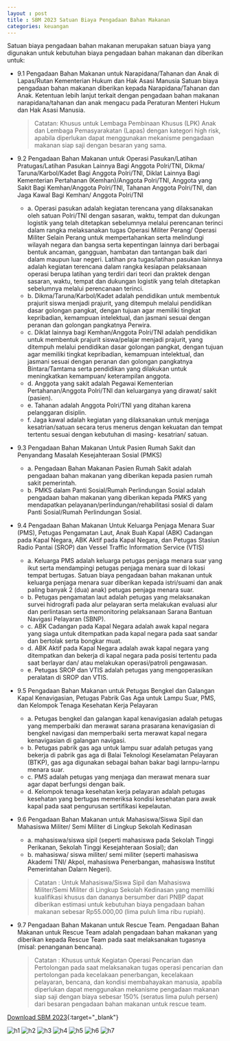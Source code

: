 ```yaml
---
layout : post
title : SBM 2023 Satuan Biaya Pengadaan Bahan Makanan
categories: keuangan
---
```


Satuan biaya pengadaan bahan makanan merupakan satuan biaya yang digunakan untuk kebutuhan biaya pengadaan bahan makanan dan diberikan untuk:
- 9.1 Pengadaan Bahan Makanan untuk Narapidana/Tahanan dan Anak di Lapas/Rutan Kementerian Hukum dan Hak Asasi Manusia Satuan biaya pengadaan bahan makanan diberikan kepada Narapidana/Tahanan dan Anak. Ketentuan lebih lanjut terkait dengan pengadaan bahan makanan narapidana/tahanan dan anak mengacu pada Peraturan Menteri Hukum dan Hak Asasi Manusia.

   > Catatan: Khusus untuk Lembaga Pembinaan Khusus (LPK) Anak dan Lembaga Pemasyarakatan (Lapas) dengan kategori high risk, apabila diperlukan dapat menggunakan mekanisme pengadaan makanan siap saji dengan besaran yang sama.

- 9.2 Pengadaan Bahan Makanan untuk Operasi Pasukan/Latihan Pratugas/Latihan Pasukan Lainnya Bagi Anggota Polri/TNI, Dikma/ Taruna/Karbol/Kadet Bagi Anggota Polri/TNI, Diklat Lainnya Bagi Kementerian Pertahanan (Kemhan)/Anggota Polri/TNI, Anggota yang Sakit Bagi Kemhan/Anggota Polri/TNI, Tahanan Anggota Polri/TNI, dan Jaga Kawal Bagi Kemhan/ Anggota Polri/TNI
   - a. Operasi pasukan adalah kegiatan terencana yang dilaksanakan oleh satuan Polri/TNI dengan sasaran, waktu, tempat dan dukungan logistik yang telah ditetapkan sebelumnya melalui perencanan terinci dalam rangka melaksanakan tugas Operasi Militer Perang/ Operasi Militer Selain Perang untuk mempertahankan serta melindungi wilayah negara dan bangsa serta kepentingan lainnya dari berbagai bentuk ancaman, gangguan, hambatan dan tantangan baik dari dalam maupun luar negeri. Latihan pra tugas/latihan pasukan lainnya adalah kegiatan terencana dalam rangka kesiapan pelaksanaan operasi berupa latihan yang terdiri dari teori dan praktek dengan sasaran, waktu, tempat dan dukungan logistik yang telah ditetapkan sebelumnya melalui perencanaan terinci.
   - b. Dikma/Taruna/Karbol/Kadet adalah pendidikan untuk membentuk prajurit siswa menjadi prajurit, yang ditempuh melalui pendidikan dasar golongan pangkat, dengan tujuan agar memiliki tingkat kepribadian, kemampuan intelektual, dan jasmani sesuai dengan peranan dan golongan pangkatnya Perwira.
   - c. Diklat lainnya bagi Kemhan/Anggota Polri/TNI adalah pendidikan untuk membentuk prajurit siswa/pelajar menjadi prajurit, yang ditempuh melalui pendidikan dasar golongan pangkat, dengan tujuan agar memiliki tingkat kepribadian, kemampuan intelektual, dan jasmani sesuai dengan peranan dan golongan pangkatnya Bintara/Tamtama serta pendidikan yang dilakukan untuk meningkatkan kemampuan/ keterampilan anggota.
   - d. Anggota yang sakit adalah Pegawai Kementerian Pertahanan/Anggota Polri/TNI dan keluarganya yang dirawat/ sakit (pasien).
   - e. Tahanan adalah Anggota Polri/TNI yang ditahan karena pelanggaran disiplin.
   - f. Jaga kawal adalah kegiatan yang dilaksanakan untuk menjaga kesatrian/satuan secara terus menerus dengan kekuatan dan tempat tertentu sesuai dengan kebutuhan di masing- kesatrian/ satuan.

- 9.3 Pengadaan Bahan Makanan Untuk Pasien Rumah Sakit dan Penyandang Masalah Kesejahteraan Sosial (PMKS)
   - a. Pengadaan Bahan Makanan Pasien Rumah Sakit adalah pengadaan bahan makanan yang diberikan kepada pasien rumah sakit pemerintah.
   - b. PMKS dalam Panti Sosial/Rumah Perlindungan Sosial adalah pengadaan bahan makanan yang diberikan kepada PMKS yang mendapatkan pelayanan/perlindungan/rehabilitasi sosial di dalam Panti Sosial/Rumah Perlindungan Sosial.

- 9.4 Pengadaan Bahan Makanan Untuk Keluarga Penjaga Menara Suar (PMS), Petugas Pengamatan Laut, Anak Buah Kapal (ABK) Cadangan pada Kapal Negara, ABK Aktif pada Kapal Negara, dan Petugas Stasiun Radio Pantai (SROP) dan Vessel Traffic Information Service (VTIS)
   - a. Keluarga PMS adalah keluarga petugas penjaga menara suar yang ikut serta mendampingi petugas penjaga menara suar di lokasi tempat bertugas. Satuan biaya pengadaan bahan makanan untuk keluarga penjaga menara suar diberikan kepada istri/suami dan anak paling banyak 2 (dua) anak) petugas penjaga menara suar.
   - b. Petugas pengamatan laut adalah petugas yang melaksanakan survei hidrografi pada alur pelayaran serta melakukan evaluasi alur dan perlintasan serta memonitoring pelaksanaan Sarana Bantuan Navigasi Pelayaran (SBNP).
   - c. ABK Cadangan pada Kapal Negara adalah awak kapal negara yang siaga untuk ditempatkan pada kapal negara pada saat sandar dan bertolak serta bongkar muat.
   - d. ABK Aktif pada Kapal Negara adalah awak kapal negara yang ditempatkan dan bekerja di kapal negara pada posisi tertentu pada saat berlayar dan/ atau melakukan operasi/patroli pengawasan.
   - e. Petugas SROP dan VTIS adalah petugas yang mengoperasikan peralatan di SROP dan VTIS.

- 9.5 Pengadaan Bahan Makanan untuk Petugas Bengkel dan Galangan Kapal Kenavigasian, Petugas Pabrik Gas Aga untuk Lampu Suar, PMS, dan Kelompok Tenaga Kesehatan Kerja Pelayaran
   - a. Petugas bengkel dan galangan kapal kenavigasian adalah petugas yang memperbaiki dan merawat sarana prasarana kenavigasian di bengkel navigasi dan memperbaiki serta merawat kapal negara kenavigasian di galangan navigasi.
   - b. Petugas pabrik gas aga untuk lampu suar adalah petugas yang bekerja di pabrik gas aga di Balai Teknologi Keselamatan Pelayaran (BTKP), gas aga digunakan sebagai bahan bakar bagi larnpu-larnpu menara suar.
   - c. PMS adalah petugas yang menjaga dan merawat menara suar agar dapat berfungsi dengan baik.
   - d. Kelompok tenaga kesehatan kerja pelayaran adalah petugas kesehatan yang bertugas memeriksa kondisi kesehatan para awak kapal pada saat pengurusan sertifikasi kepelautan.

- 9.6 Pengadaan Bahan Makanan untuk Mahasiswa/Siswa Sipil dan Mahasiswa Militer/ Semi Militer di Lingkup Sekolah Kedinasan
   - a. mahasiswa/siswa sipil (seperti mahasiswa pada Sekolah Tinggi Perikanan, Sekolah Tinggi Kesejahteraan Sosial); dan
   - b. mahasiswa/ siswa militer/ semi militer (seperti mahasiswa Akademi TNI/ Akpol, mahasiswa Penerbangan, mahasiswa Institut Pemerintahan Dalarn Negeri).
   
   > Catatan : Untuk Mahasiswa/Siswa Sipil dan Mahasiswa Militer/Semi Militer di Lingkup Sekolah Kedinasan yang memiliki kualifikasi khusus dan dananya bersumber dari PNBP dapat diberikan estimasi untuk kebutuhan biaya pengadaan bahan makanan sebesar Rp55.000,00 (lima puluh lima ribu rupiah).

- 9.7 Pengadaan Bahan Makanan untuk Rescue Team. Pengadaan Bahan Makanan untuk Rescue Team adalah pengadaan bahan makanan yang diberikan kepada Rescue Team pada saat melaksanakan tugasnya (misal: penanganan bencana).

   > Catatan : Khusus untuk Kegiatan Operasi Pencarian dan Pertolongan pada saat melaksanakan tugas operasi pencarian dan pertolongan pada kecelakaan penerbangan, kecelakaan pelayaran, bencana, dan kondisi membahayakan manusia, apabila diperlukan dapat menggunakan mekanisme pengadaan makanan siap saji dengan biaya sebesar 150% (seratus lima puluh persen) dari besaran pengadaan bahan makanan untuk rescue team.


[Download SBM 2023](https://drive.google.com/file/d/1E7dBSV1cZGMQCWfVuKfwCuzBQ-tRs2oD/view){:target="_blank"}

![h1](https://blogger.googleusercontent.com/img/b/R29vZ2xl/AVvXsEjyxEhk9Mz9nEzNoZaTlWIGYvQBWMxcEIXa1QxrrRtUTSNOT-AFR49QYB3fWhXdZ-AINeOHI1KZkDjhtVBb_O9qFLfywrx9Ctxpchd_2aH5Ot1OY4NvP1GLTzuqbuyw26gn4LbBNbAT4KkOylV6ii7v2LnD1jVwZp3rSjvVgoeu1N8/s1600/SBM_2023_page-0087.jpg)
![h2](https://blogger.googleusercontent.com/img/b/R29vZ2xl/AVvXsEhJEphSVbGG3oNArUOMhOdKxoKxdQTclAQE1K20xtU01aFMQrXkf9CaoBtS3tHW9ox9_kUVt3TIGOjnlokfHr21pYw4RR9OIGBqIK-KAjd68rEtYrqADQdL3sYemFZd5Ua5xFBUAQQZewAMUN79L1e31vnq_FGJq96OhQSTQkePBbI/s1600/SBM_2023_page-0088.jpg)
![h3](https://blogger.googleusercontent.com/img/b/R29vZ2xl/AVvXsEjj5zvjpjQIK95cwEZXmO2uJQOxHj1fbjZUV13FR-wDR15HQfa9DN8jsbOv6w8Wulu63LpGZgNot5zhUQ-grEYDMf27-z-5AwDd8X45okKaFtEerstmRtqgQL4OLvb574cDgsLaPPxj5i6sq6Juj9doZgDGPLVExakh41tvz73L4xE/s1600/SBM_2023_page-0089.jpg)
![h4](https://blogger.googleusercontent.com/img/b/R29vZ2xl/AVvXsEh9Ig1SnO1Bt_hgwTuYVD3hG4gChdxb-YI-b-T2lyyGCYvHjSeg-Y65FgrsuQOAPhdaLlyiX6nEqqerVHqX23-rRrhdM1N8RK9AUAusEdfq8W7p6ap1WX030rtoAXMDcmtJORxv4EZcc31Q2mSND-vHzTrWw1zzDBc-8d-pptuZO-Y/s1600/SBM_2023_page-0090.jpg)
![h5](https://blogger.googleusercontent.com/img/b/R29vZ2xl/AVvXsEjV-9xmINQFeQwfSGbV6dMwgRMpDYH-UFcWChBZEKe4_3EJyspQoork9tkmVyn4prUzpHp-CXeYdLjV32L7OESzv9OBNGIQEsQ-VL7YbqfPTc5Ws5AJnXCaMMIEuavlGXZ9XevSIPLMit4fazLylDYCozoUkXbMowYFcwupw26aqhs/s1600/SBM_2023_page-0091.jpg)
![h6](https://blogger.googleusercontent.com/img/b/R29vZ2xl/AVvXsEgJXrn2d9krl0iqCJ7n73aDdM7RXON7O4RYCVd8MnWBKiujFS9pntNVHiJx-mGE9OqgcWlfMI6Th12RFhsgc744JSq_1JwSbPRYg8SW9-22ys6ZU8zEvtITng3kBvggEKNDef1Dn5lx4lDxeGe1EfxGBlZrHV8unrA-1VsGvEdKK8o/s1600/SBM_2023_page-0092.jpg)
![h7](https://blogger.googleusercontent.com/img/b/R29vZ2xl/AVvXsEjU-PsSI9GvRmvOwneAArqfutEBLABxiJRDd2-6zuLwMRD8O-o-cqs0NzXVSUGpQ-8Kldyfa3t7BStvjVZjfEu2dg72xNUiGv-XhI3hY1RGgJB2oBE7xj5zXkKSP6SXCPUQAckQb6z-8RaSdWFgdDpxk7A3KdRqFPhMasT7RvXvWfs/s1600/SBM_2023_page-0093.jpg)